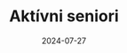---
layout: layouts/non-en-hero-episode.njk
title: Aktívni seniori
date: "2024-07-27"
cta: Prehrať diel
logo: logo_DVOJKA_biele.svg
tv: "STVR :2"
link: https://www.rtvs.sk/televizia/archiv/14252/478870
datum: 27. 7. 2024
header: Posledný diel
foto1024: active_seniors_1024x768.jpg
foto1440: active_seniors_1440x825.jpg
alt: Obrázok fotografa
tags: skhero
---